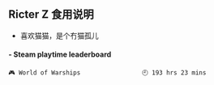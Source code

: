 ## Ricter Z 食用说明
- 喜欢猫猫，是个冇猫孤儿

<!-- steam-box start -->
#### - Steam playtime leaderboard
```text
🎮 World of Warships                 🕘 193 hrs 23 mins
```
<!-- Powered by https://github.com/YouEclipse/steam-box . -->
<!-- steam-box end -->
